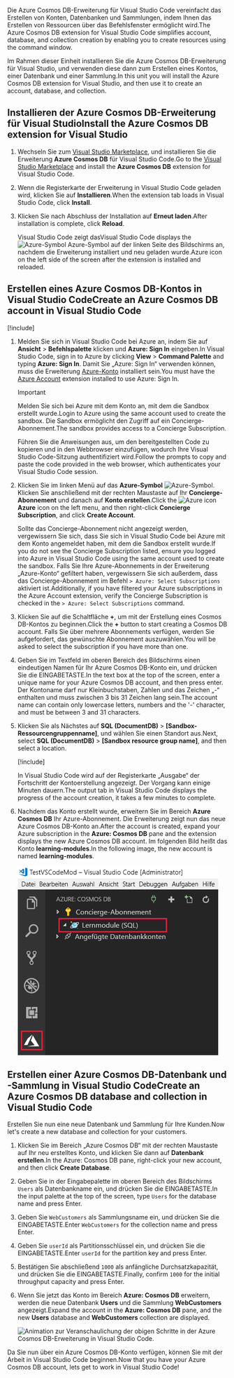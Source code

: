 <span data-ttu-id="514a3-101">Die Azure Cosmos DB-Erweiterung für Visual Studio Code vereinfacht das Erstellen von Konten, Datenbanken und Sammlungen, indem Ihnen das Erstellen von Ressourcen über das Befehlsfenster ermöglicht wird.</span><span class="sxs-lookup"><span data-stu-id="514a3-101">The Azure Cosmos DB extension for Visual Studio Code simplifies account, database, and collection creation by enabling you to create resources using the command window.</span></span>

<span data-ttu-id="514a3-102">Im Rahmen dieser Einheit installieren Sie die Azure Cosmos DB-Erweiterung für Visual Studio, und verwenden diese dann zum Erstellen eines Kontos, einer Datenbank und einer Sammlung.</span><span class="sxs-lookup"><span data-stu-id="514a3-102">In this unit you will install the Azure Cosmos DB extension for Visual Studio, and then use it to create an account, database, and collection.</span></span>

## <a name="install-the-azure-cosmos-db-extension-for-visual-studio"></a><span data-ttu-id="514a3-103">Installieren der Azure Cosmos DB-Erweiterung für Visual Studio</span><span class="sxs-lookup"><span data-stu-id="514a3-103">Install the Azure Cosmos DB extension for Visual Studio</span></span>

1. <span data-ttu-id="514a3-104">Wechseln Sie zum [Visual Studio Marketplace](https://marketplace.visualstudio.com/items?itemName=ms-azuretools.vscode-cosmosdb), und installieren Sie die Erweiterung **Azure Cosmos DB** für Visual Studio Code.</span><span class="sxs-lookup"><span data-stu-id="514a3-104">Go to the [Visual Studio Marketplace](https://marketplace.visualstudio.com/items?itemName=ms-azuretools.vscode-cosmosdb) and install the **Azure Cosmos DB** extension for Visual Studio Code.</span></span>

1. <span data-ttu-id="514a3-105">Wenn die Registerkarte der Erweiterung in Visual Studio Code geladen wird, klicken Sie auf **Installieren**.</span><span class="sxs-lookup"><span data-stu-id="514a3-105">When the extension tab loads in Visual Studio Code, click **Install**.</span></span>

1. <span data-ttu-id="514a3-106">Klicken Sie nach Abschluss der Installation auf **Erneut laden**.</span><span class="sxs-lookup"><span data-stu-id="514a3-106">After installation is complete, click **Reload**.</span></span>

    <span data-ttu-id="514a3-107">Visual Studio Code zeigt das</span><span class="sxs-lookup"><span data-stu-id="514a3-107">Visual Studio Code displays the</span></span> ![Azure-Symbol](../media/2-setup/visual-studio-code-explorer-icon.png) <span data-ttu-id="514a3-109">Azure-Symbol auf der linken Seite des Bildschirms an, nachdem die Erweiterung installiert und neu geladen wurde.</span><span class="sxs-lookup"><span data-stu-id="514a3-109">Azure icon on the left side of the screen after the extension is installed and reloaded.</span></span>

## <a name="create-an-azure-cosmos-db-account-in-visual-studio-code"></a><span data-ttu-id="514a3-110">Erstellen eines Azure Cosmos DB-Kontos in Visual Studio Code</span><span class="sxs-lookup"><span data-stu-id="514a3-110">Create an Azure Cosmos DB account in Visual Studio Code</span></span>

[!include[](../../../includes/azure-sandbox-activate.md)]

1. <span data-ttu-id="514a3-111">Melden Sie sich in Visual Studio Code bei Azure an, indem Sie auf **Ansicht** > **Befehlspalette** klicken und **Azure: Sign In** eingeben.</span><span class="sxs-lookup"><span data-stu-id="514a3-111">In Visual Studio Code, sign in to Azure by clicking **View** > **Command Palette** and typing **Azure: Sign In**.</span></span> <span data-ttu-id="514a3-112">Damit Sie „Azure: Sign In“ verwenden können, muss die Erweiterung [Azure-Konto](https://marketplace.visualstudio.com/items?itemName=ms-vscode.azure-account) installiert sein.</span><span class="sxs-lookup"><span data-stu-id="514a3-112">You must have the [Azure Account](https://marketplace.visualstudio.com/items?itemName=ms-vscode.azure-account) extension installed to use Azure: Sign In.</span></span>

    > [!IMPORTANT]
    > <span data-ttu-id="514a3-113">Melden Sie sich bei Azure mit dem Konto an, mit dem die Sandbox erstellt wurde.</span><span class="sxs-lookup"><span data-stu-id="514a3-113">Login to Azure using the same account used to create the sandbox.</span></span> <span data-ttu-id="514a3-114">Die Sandbox ermöglicht den Zugriff auf ein Concierge-Abonnement.</span><span class="sxs-lookup"><span data-stu-id="514a3-114">The sandbox provides access to a Concierge Subscription.</span></span>

    <span data-ttu-id="514a3-115">Führen Sie die Anweisungen aus, um den bereitgestellten Code zu kopieren und in den Webbrowser einzufügen, wodurch Ihre Visual Studio Code-Sitzung authentifiziert wird.</span><span class="sxs-lookup"><span data-stu-id="514a3-115">Follow the prompts to copy and paste the code provided in the web browser, which authenticates your Visual Studio Code session.</span></span>

1. <span data-ttu-id="514a3-116">Klicken Sie im linken Menü auf das **Azure-Symbol** ![Azure-Symbol](../media/2-setup/visual-studio-code-explorer-icon.png). Klicken Sie anschließend mit der rechten Maustaste auf Ihr **Concierge-Abonnement** und danach auf **Konto erstellen**.</span><span class="sxs-lookup"><span data-stu-id="514a3-116">Click the ![Azure icon](../media/2-setup/visual-studio-code-explorer-icon.png) **Azure** icon on the left menu, and then right-click **Concierge Subscription**, and click **Create Account**.</span></span>

    <span data-ttu-id="514a3-117">Sollte das Concierge-Abonnement nicht angezeigt werden, vergewissern Sie sich, dass Sie sich in Visual Studio Code bei Azure mit dem Konto angemeldet haben, mit dem die Sandbox erstellt wurde.</span><span class="sxs-lookup"><span data-stu-id="514a3-117">If you do not see the Concierge Subscription listed, ensure you logged into Azure in Visual Studio Code using the same account used to create the sandbox.</span></span> <span data-ttu-id="514a3-118">Falls Sie Ihre Azure-Abonnements in der Erweiterung „Azure-Konto“ gefiltert haben, vergewissern Sie sich außerdem, dass das Concierge-Abonnement im Befehl `> Azure: Select Subscriptions` aktiviert ist.</span><span class="sxs-lookup"><span data-stu-id="514a3-118">Additionally, if you have filtered your Azure subscriptions in the Azure Account extension, verify the Concierge Subscription is checked in the `> Azure: Select Subscriptions` command.</span></span>

1. <span data-ttu-id="514a3-119">Klicken Sie auf die Schaltfläche __+__, um mit der Erstellung eines Cosmos DB-Kontos zu beginnen.</span><span class="sxs-lookup"><span data-stu-id="514a3-119">Click the __+__ button to start creating a Cosmos DB account.</span></span> <span data-ttu-id="514a3-120">Falls Sie über mehrere Abonnements verfügen, werden Sie aufgefordert, das gewünschte Abonnement auszuwählen.</span><span class="sxs-lookup"><span data-stu-id="514a3-120">You will be asked to select the subscription if you have more than one.</span></span>

1. <span data-ttu-id="514a3-121">Geben Sie im Textfeld im oberen Bereich des Bildschirms einen eindeutigen Namen für Ihr Azure Cosmos DB-Konto ein, und drücken Sie die EINGABETASTE.</span><span class="sxs-lookup"><span data-stu-id="514a3-121">In the text box at the top of the screen, enter a unique name for your Azure Cosmos DB account, and then press enter.</span></span> <span data-ttu-id="514a3-122">Der Kontoname darf nur Kleinbuchstaben, Zahlen und das Zeichen „-“ enthalten und muss zwischen 3 bis 31 Zeichen lang sein.</span><span class="sxs-lookup"><span data-stu-id="514a3-122">The account name can contain only lowercase letters, numbers and the '-' character, and must be between 3 and 31 characters.</span></span>

1. <span data-ttu-id="514a3-123">Klicken Sie als Nächstes auf **SQL (DocumentDB)** > **<rgn>[Sandbox-Ressourcengruppenname]</rgn>**, und wählen Sie einen Standort aus.</span><span class="sxs-lookup"><span data-stu-id="514a3-123">Next, select **SQL (DocumentDB)** > **<rgn>[Sandbox resource group name]</rgn>**, and then select a location.</span></span>

    [!include[](../../../includes/azure-sandbox-regions-first-mention-note-friendly.md)]

    <span data-ttu-id="514a3-124">In Visual Studio Code wird auf der Registerkarte „Ausgabe“ der Fortschritt der Kontoerstellung angezeigt. Der Vorgang kann einige Minuten dauern.</span><span class="sxs-lookup"><span data-stu-id="514a3-124">The output tab in Visual Studio Code displays the progress of the account creation, it takes a few minutes to complete.</span></span>

1. <span data-ttu-id="514a3-125">Nachdem das Konto erstellt wurde, erweitern Sie im Bereich **Azure Cosmos DB** Ihr Azure-Abonnement. Die Erweiterung zeigt nun das neue Azure Cosmos DB-Konto an.</span><span class="sxs-lookup"><span data-stu-id="514a3-125">After the account is created, expand your Azure subscription in the **Azure: Cosmos DB** pane and the extension displays the new Azure Cosmos DB account.</span></span> <span data-ttu-id="514a3-126">Im folgenden Bild heißt das Konto **learning-modules**.</span><span class="sxs-lookup"><span data-stu-id="514a3-126">In the following image, the new account is named **learning-modules**.</span></span>

    ![Azure Cosmos DB-Erweiterung in Visual Studio Code](../media/2-setup/azure-cosmos-db-vs-code-extension.png)

## <a name="create-an-azure-cosmos-db-database-and-collection-in-visual-studio-code"></a><span data-ttu-id="514a3-128">Erstellen einer Azure Cosmos DB-Datenbank und -Sammlung in Visual Studio Code</span><span class="sxs-lookup"><span data-stu-id="514a3-128">Create an Azure Cosmos DB database and collection in Visual Studio Code</span></span>

<span data-ttu-id="514a3-129">Erstellen Sie nun eine neue Datenbank und Sammlung für Ihre Kunden.</span><span class="sxs-lookup"><span data-stu-id="514a3-129">Now let's create a new database and collection for your customers.</span></span>

1. <span data-ttu-id="514a3-130">Klicken Sie im Bereich „Azure Cosmos DB“ mit der rechten Maustaste auf Ihr neu erstelltes Konto, und klicken Sie dann auf **Datenbank erstellen**.</span><span class="sxs-lookup"><span data-stu-id="514a3-130">In the Azure: Cosmos DB pane, right-click your new account, and then click **Create Database**.</span></span>
1. <span data-ttu-id="514a3-131">Geben Sie in der Eingabepalette im oberen Bereich des Bildschirms `Users` als Datenbankname ein, und drücken Sie die EINGABETASTE.</span><span class="sxs-lookup"><span data-stu-id="514a3-131">In the input palette at the top of the screen, type `Users` for the database name and press Enter.</span></span>
1. <span data-ttu-id="514a3-132">Geben Sie `WebCustomers` als Sammlungsname ein, und drücken Sie die EINGABETASTE.</span><span class="sxs-lookup"><span data-stu-id="514a3-132">Enter `WebCustomers` for the collection name and press Enter.</span></span>
1. <span data-ttu-id="514a3-133">Geben Sie `userId` als Partitionsschlüssel ein, und drücken Sie die EINGABETASTE.</span><span class="sxs-lookup"><span data-stu-id="514a3-133">Enter `userId` for the partition key and press Enter.</span></span>
1. <span data-ttu-id="514a3-134">Bestätigen Sie abschließend `1000` als anfängliche Durchsatzkapazität, und drücken Sie die EINGABETASTE.</span><span class="sxs-lookup"><span data-stu-id="514a3-134">Finally, confirm `1000` for the initial throughput capacity and press Enter.</span></span>
1. <span data-ttu-id="514a3-135">Wenn Sie jetzt das Konto im Bereich **Azure: Cosmos DB** erweitern, werden die neue Datenbank **Users** und die Sammlung **WebCustomers** angezeigt.</span><span class="sxs-lookup"><span data-stu-id="514a3-135">Expand the account in the **Azure: Cosmos DB** pane, and the new **Users** database and **WebCustomers** collection are displayed.</span></span>

    ![Animation zur Veranschaulichung der obigen Schritte in der Azure Cosmos DB-Erweiterung in Visual Studio Code.](../media/2-setup/vs-code-azure-cosmos-db-extension.gif)

<span data-ttu-id="514a3-137">Da Sie nun über ein Azure Cosmos DB-Konto verfügen, können Sie mit der Arbeit in Visual Studio Code beginnen.</span><span class="sxs-lookup"><span data-stu-id="514a3-137">Now that you have your Azure Cosmos DB account, lets get to work in Visual Studio Code!</span></span>
